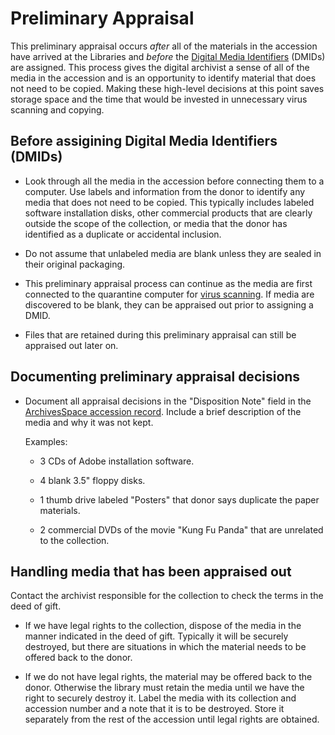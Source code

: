 # Preliminary Appraisal

This preliminary appraisal occurs *after* all of the materials in the accession have arrived at the Libraries and *before* the [Digital Media Identifiers](./digital-media-identifier.md) (DMIDs) are assigned. This process gives the digital archivist a sense of all of the media in the accession and is an opportunity to identify material that does not need to be copied. Making these high-level decisions at this point saves storage space and the time that would be invested in unnecessary virus scanning and copying.

## Before assigining Digital Media Identifiers (DMIDs)

* Look through all the media in the accession before connecting them to a computer. Use labels and information from the donor to identify any media that does not need to be copied. This typically includes labeled software installation disks, other commercial products that are clearly outside the scope of the collection, or media that the donor has identified as a duplicate or accidental inclusion.

* Do not assume that unlabeled media are blank unless they are sealed in their original packaging.

* This preliminary appraisal process can continue as the media are first connected to the quarantine computer for [virus scanning](./virus-scanning.md). If media are discovered to be blank, they can be appraised out prior to assigning a DMID.

* Files that are retained during this preliminary appraisal can still be appraised out later on. 

## Documenting preliminary appraisal decisions

* Document all appraisal decisions in the "Disposition Note" field in the [ArchivesSpace accession record](./accession_record_archivesspace.md). Include a brief description of the media and why it was not kept.

   Examples:
   
   * 3 CDs of Adobe installation software.

   * 4 blank 3.5" floppy disks.

   * 1 thumb drive labeled "Posters" that donor says duplicate the paper materials.

   * 2 commercial DVDs of the movie "Kung Fu Panda" that are unrelated to the collection.

## Handling media that has been appraised out

Contact the archivist responsible for the collection to check the terms in the deed of gift.

   * If we have legal rights to the collection, dispose of the media in the manner indicated in the deed of gift. Typically it will be securely destroyed, but there are situations in which the material needs to be offered back to the donor.

   * If we do not have legal rights, the material may be offered back to the donor. Otherwise the library must retain the media until we have the right to securely destroy it. Label the media with its collection and accession number and a note that it is to be destroyed. Store it separately from the rest of the accession until legal rights are obtained.


